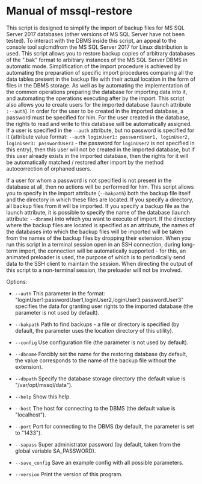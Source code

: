# Manual of mssql-restore

This script is designed to simplify the import of backup files for MS SQL Server 2017 databases (other versions of MS SQL Server have not been tested).
To interact with the DBMS inside this script, an appeal to the console tool sqlcmdfrom the MS SQL Server 2017 for Linux distribution is used.
This script allows you to restore backup copies of arbitrary databases of the ".bak" format to arbitrary instances of the MS SQL Server DBMS in automatic mode.
Simplification of the import procedure is achieved by automating the preparation of specific import procedures comparing all the data tables present in the backup file with their actual location in the form of files in the DBMS storage. As well as by automating the implementation of the common operations preparing the database for importing data into it, and automating the operations executing after by the import. This script also allows you to create users for the imported database (launch attribute `:--auth`). In order for the user to be created in the imported database, a password must be specified for him. For the user created in the database, the rights to read and write to this database will be automatically assigned. If a user is specified in the `--auth` attribute, but no password is specified for it (attribute value format:
```--auth loginUser1: passwordUser1, loginUser2, loginUser3: passwordUser3``` - the password for `loginUser2` is not specified in this entry), then this user will not be created in the imported database, but if this user already exists in the imported database, then the rights for it will be automatically matched / restored after import by the method autocorrection of orphaned users.

If a user for whom a password is not specified is not present in the database at all, then no actions will be performed for him.
This script allows you to specify in the import attribute (`--bakpath`) both the backup file itself and the directory in which these files are located. If you specify a directory, all backup files from it will be imported.
If you specify a backup file as the launch attribute, it is possible to specify the name of the database (launch attribute: `--dbname`) into which you want to execute of import. If the directory where the backup files are located is specified as an attribute, the names of the databases into which the backup files will be imported will be taken from the names of the backup files by dropping their extension.
When you run this script in a terminal session open in an SSH connection, during long-term import, the connection will be automatically supported - for this, an animated preloader is used, the purpose of which is to periodically send data to the SSH client to maintain the session. When directing the output of this script to a non-terminal session, the preloader will not be involved.

Options:
 * `--auth`         This parameter in the format: "loginUser1:passwordUser1,loginUser2,loginUser3:passwordUser3" specifies the data for granting user rights to the imported database (the parameter is not used by default).

* `--bakpath`      Path to find backups - a file or directory is specified (by default, the parameter uses the location directory of this utility).

* `--config`       Use configuration file (the parameter is not used by default).

* `--dbname`       Forcibly set the name for the restoring database (by default, the value corresponds to the name of the backup file without the extension).

* `--dbpath`       Specify the database storage directory (the default value is "/var/opt/mssql/data").

* `--help`         Show this help.

* `--host`         The host for connecting to the DBMS (the default value is "localhost").

* `--port`         Port for connecting to the DBMS (by default, the parameter is set to "1433").

* `--sapass`       Super administrator password (by default, taken from the global variable SA_PASSWORD).

* `--save_config`  Save an example config with all possible parameters.

* `--version`      Print the version of this program.

